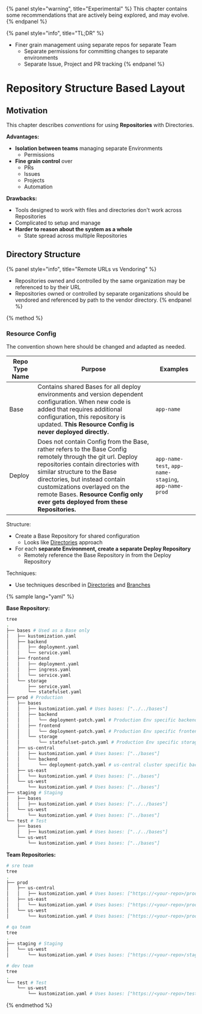 {% panel style="warning", title="Experimental" %}
This chapter contains some recommendations that are actively being explored, and may evolve.
{% endpanel %}


{% panel style="info", title="TL;DR" %}
- Finer grain management using separate repos for separate Team 
  - Separate permissions for committing changes to separate environments
  - Separate Issue, Project and PR tracking
{% endpanel %}

# Repository Structure Based Layout

## Motivation

This chapter describes *conventions* for using **Repositories** with Directories.

**Advantages:**

- **Isolation between teams** managing separate Environments
  - Permissions
- **Fine grain control** over
  - PRs
  - Issues
  - Projects
  - Automation
   
**Drawbacks:**

- Tools designed to work with files and directories don't work across Repositories
- Complicated to setup and manage
- **Harder to reason about the system as a whole**
  - State spread across multiple Repositories

## Directory Structure

{% panel style="info", title="Remote URLs vs Vendoring" %}
- Repositories owned and controlled by the same organization may be referenced to by their URL
- Repositories owned or controlled by separate organizations should be vendored and referenced
  by path to the vendor directory.
{% endpanel %}

{% method %}

### Resource Config

The convention shown here should be changed and adapted as needed.

| Repo Type Name                                   | Purpose               | Examples |
|----------------------------------------|-----------------------|----|
| Base   | Contains shared Bases for all deploy environments and version dependent configuration.  When new code is added that requires additional configuration, this repository is updated.  **This Resource Config is never deployed directly.** | `app-name` |
| Deploy   | Does not contain Config from the Base, rather refers to the Base Config remotely through the git url.  Deploy repositories contain directories with similar structure to the Base directories, but instead contain customizations overlayed on the remote Bases. **Resource Config only ever gets deployed from these Repositories.** | `app-name-test`, `app-name-staging`, `app-name-prod` |


Structure:

- Create a Base Repository for shared configuration
  - Looks like [Directories](structure_directories.md) approach
- For each **separate Environment, create a separate Deploy Repository**
  - Remotely reference the Base Repository in from the Deploy Repository

Techniques:

- Use techniques described in [Directories](structure_directories.md) and [Branches](structure_branches.md)

{% sample lang="yaml" %}


**Base Repository:**

```bash
tree
.
├── bases # Used as a Base only
│   ├── kustomization.yaml
│   ├── backend
│   │   ├── deployment.yaml
│   │   └── service.yaml
│   ├── frontend
│   │   ├── deployment.yaml
│   │   ├── ingress.yaml
│   │   └── service.yaml
│   └── storage
│       ├── service.yaml
│       └── statefulset.yaml
├── prod # Production
│   ├── bases 
│   │   ├── kustomization.yaml # Uses bases: ["../../bases"]
│   │   ├── backend
│   │   │   └── deployment-patch.yaml # Production Env specific backend overrides
│   │   ├── frontend
│   │   │   └── deployment-patch.yaml # Production Env specific frontend overrides
│   │   └── storage
│   │       └── statefulset-patch.yaml # Production Env specific storage overrides
│   ├── us-central
│   │   ├── kustomization.yaml # Uses bases: ["../bases"]
│   │   └── backend
│   │       └── deployment-patch.yaml # us-central cluster specific backend overrides
│   ├── us-east 
│   │   └── kustomization.yaml # Uses bases: ["../bases"]
│   └── us-west 
│       └── kustomization.yaml # Uses bases: ["../bases"]
├── staging # Staging
│   ├── bases 
│   │   ├── kustomization.yaml # Uses bases: ["../../bases"]
│   └── us-west 
│       └── kustomization.yaml # Uses bases: ["../bases"]
└── test # Test
    ├── bases 
    │   ├── kustomization.yaml # Uses bases: ["../../bases"]
    └── us-west 
        └── kustomization.yaml # Uses bases: ["../bases"]
```

**Team Repositories:**

```bash
# sre team
tree
.
├── prod
│   ├── us-central
│   │   ├── kustomization.yaml # Uses bases: ["https://<your-repo>/prod/us-central?ref=<prod-release>"]
│   ├── us-east 
│   │   └── kustomization.yaml # Uses bases: ["https://<your-repo>/prod/us-east?ref=<prod-release>"]
│   └── us-west 
│       └── kustomization.yaml # Uses bases: ["https://<your-repo>/prod/us-west?ref=<prod-release>"]
```

```bash
# qa team
tree
.
├── staging # Staging
│   └── us-west 
│       └── kustomization.yaml # Uses bases: ["https://<your-repo>/staging/us-west?ref=<staging-release>"]
```

```bash
# dev team
tree
.
└── test # Test
    └── us-west 
        └── kustomization.yaml # Uses bases: ["https://<your-repo>/test/us-west?ref=<test-release>"]
```

{% endmethod %}
